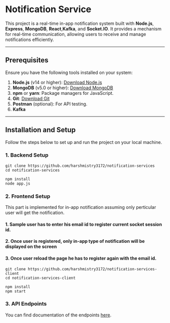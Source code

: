 # Notification Service

This project is a real-time in-app notification system built with **Node.js**, **Express**, **MongoDB**, **React**,**Kafka**, and **Socket.IO**. It provides a mechanism for real-time communication, allowing users to receive and manage notifications efficiently.

---

## Prerequisites

Ensure you have the following tools installed on your system:

1. **Node.js** (v14 or higher): [Download Node.js](https://nodejs.org/)
2. **MongoDB** (v5.0 or higher): [Download MongoDB](https://www.mongodb.com/)
3. **npm** or **yarn**: Package managers for JavaScript.
4. **Git**: [Download Git](https://git-scm.com/)
5. **Postman** (optional): For API testing.
6. **Kafka**

---

## Installation and Setup

Follow the steps below to set up and run the project on your local machine.


### 1. Backend Setup
```
git clone https://github.com/harshmistry3172/notification-services
cd notification-services

npm install
node app.js
```
### 2. Frontend Setup
This part is implemented for in-app notification assuming only perticular user will get the notification.
#### 1. Sample user has to enter his email id to register current socket session id.
#### 2. Once user is registered, only in-app type of notification will be displayed on the screen
#### 3. Once user reload the page he has to register again with the email id.
```
git clone https://github.com/harshmistry3172/notification-services-client
cd notification-services-client

npm install
npm start
```

### 3. API Endpoints

You can find documentation of the endpoints [here](https://drive.google.com/file/d/1NvmrniFUrYYASCyruVboR9Sc4e4A23Rx/view?usp=sharing).
